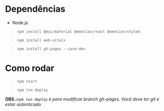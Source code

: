 # Dependências
* Node.js

> `npm install @mui/material @emotion/react @emotion/styled`

> `npm install web-vitals`

> `npm install gh-pages --save-dev`


# Como rodar

> `npm start`

> `npm run deploy`

**OBS.:***`npm run deploy` é para modificar branch gh-pages. Você deve ter git e estar autenticado.*